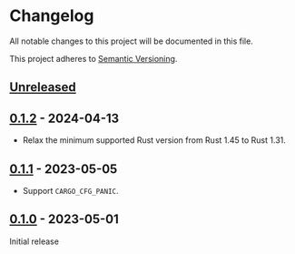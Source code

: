 # Changelog

All notable changes to this project will be documented in this file.

This project adheres to [Semantic Versioning](https://semver.org).

<!--
Note: In this file, do not use the hard wrap in the middle of a sentence for compatibility with GitHub comment style markdown rendering.
-->

## [Unreleased]

## [0.1.2] - 2024-04-13

- Relax the minimum supported Rust version from Rust 1.45 to Rust 1.31.

## [0.1.1] - 2023-05-05

- Support `CARGO_CFG_PANIC`.

## [0.1.0] - 2023-05-01

Initial release

[Unreleased]: https://github.com/taiki-e/build-context/compare/v0.1.2...HEAD
[0.1.2]: https://github.com/taiki-e/build-context/compare/v0.1.1...v0.1.2
[0.1.1]: https://github.com/taiki-e/build-context/compare/v0.1.0...v0.1.1
[0.1.0]: https://github.com/taiki-e/build-context/releases/tag/v0.1.0
